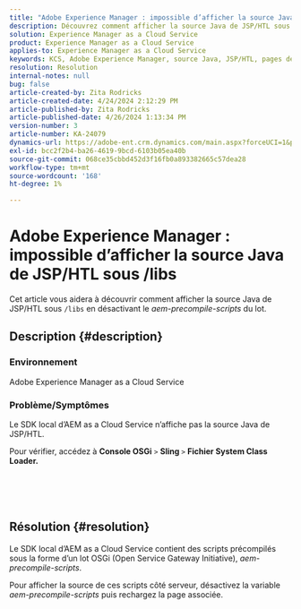 ```yaml
---
title: "Adobe Experience Manager : impossible d’afficher la source Java de JSP/HTL sous /libs"
description: Découvrez comment afficher la source Java de JSP/HTL sous /lib en désactivant le lot aem-precompile-scripts d’AEM as a Cloud Service.
solution: Experience Manager as a Cloud Service
product: Experience Manager as a Cloud Service
applies-to: Experience Manager as a Cloud Service
keywords: KCS, Adobe Experience Manager, source Java, JSP/HTL, pages de serveur Java, AEMaaCS
resolution: Resolution
internal-notes: null
bug: false
article-created-by: Zita Rodricks
article-created-date: 4/24/2024 2:12:29 PM
article-published-by: Zita Rodricks
article-published-date: 4/26/2024 1:13:34 PM
version-number: 3
article-number: KA-24079
dynamics-url: https://adobe-ent.crm.dynamics.com/main.aspx?forceUCI=1&pagetype=entityrecord&etn=knowledgearticle&id=75ab3aac-4402-ef11-a1fe-6045bd0065b6
exl-id: bcc2f2b4-ba26-4619-9bcd-6103b05ea40b
source-git-commit: 068ce35cbbd452d3f16fb0a893382665c57dea28
workflow-type: tm+mt
source-wordcount: '168'
ht-degree: 1%

---
```


# Adobe Experience Manager : impossible d’afficher la source Java de JSP/HTL sous /libs


Cet article vous aidera à découvrir comment afficher la source Java de JSP/HTL sous `/libs` en désactivant le *aem-precompile-scripts* du lot.

## Description {#description}


### Environnement

Adobe Experience Manager as a Cloud Service



### Problème/Symptômes

Le SDK local d’AEM as a Cloud Service n’affiche pas la source Java de JSP/HTL.

Pour vérifier, accédez à <b>Console OSGi</b> `>`  <b>Sling </b>`>` <b> Fichier System Class Loader.</b>
<br><br> <br><br> 

## Résolution {#resolution}


Le SDK local d’AEM as a Cloud Service contient des scripts précompilés sous la forme d’un lot OSGi (Open Service Gateway Initiative), *aem-precompile-scripts*.

Pour afficher la source de ces scripts côté serveur, désactivez la variable *aem-precompile-scripts* puis rechargez la page associée.
